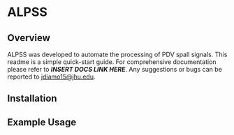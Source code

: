 # ALPSS

## Overview
ALPSS was developed to automate the processing of PDV spall signals. This readme is a simple quick-start guide. For comprehensive documentation please refer to *****INSERT DOCS LINK HERE*****. Any suggestions or bugs can be reported to <jdiamo15@jhu.edu>.

## Installation

## Example Usage
